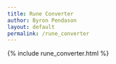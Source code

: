 ```yaml
---
title: Rune Converter
author: Byron Pendason
layout: default
permalink: /rune_converter
---
```


{% include rune_converter.html %}
